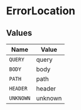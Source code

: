 # ErrorLocation


## Values

| Name      | Value     |
| --------- | --------- |
| `QUERY`   | query     |
| `BODY`    | body      |
| `PATH`    | path      |
| `HEADER`  | header    |
| `UNKNOWN` | unknown   |